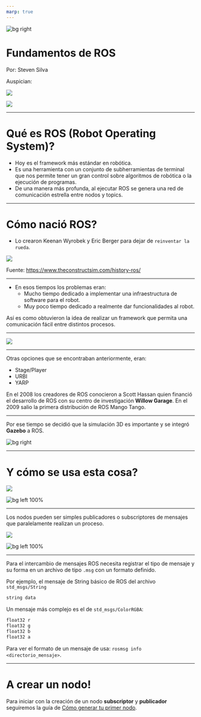 ```yaml
---
marp: true
---
```


![bg right](media/pedsim_capture.jpeg)

# Fundamentos de ROS

Por: Steven Silva

Auspician:

![](media/fpy_logo_mod.png)

![](media/cidis_logo.png)

---

# Qué es ROS (Robot Operating System)?

- Hoy es el framework más estándar en robótica.
- Es una herramienta con un conjunto de subherramientas de terminal que nos permite tener un gran control sobre algoritmos de robótica o la ejecución de programas.
- De una manera más profunda, al ejecutar ROS se genera una red de comunicación estrella entre nodos y topics.

---

# Cómo nació ROS?

- Lo crearon Keenan Wyrobek y Eric Berger para dejar de `reinventar la rueda`.

![](media/wheel_reinventing.png)

Fuente: https://www.theconstructsim.com/history-ros/

---

- En esos tiempos los problemas eran:
  - Mucho tiempo dedicado a implementar una infraestructura de software para el robot.
  - Muy poco tiempo dedicado a realmente dar funcionalidades al robot.

Así es como obtuvieron la idea de realizar un framework que permita una comunicación fácil entre distintos procesos.

---

![](media/pr1robot.png)

---

Otras opciones que se encontraban anteriormente, eran:

- Stage/Player
- URBI
- YARP

En el 2008 los creadores de ROS conocieron a Scott Hassan quien financió el desarrollo de ROS con su centro de investigación **Willow Garage**.
En el 2009 salio la primera distribución de ROS Mango Tango.

---

Por ese tiempo se decidió que la simulación 3D es importante y se integró **Gazebo** a ROS.

![bg right](media/gazebo_logo.png)

---

# Y cómo se usa esta cosa?

![](media/estructura_nodos.png)

![bg left 100%](media/instalacion_ros.png)

---

Los nodos pueden ser simples publicadores o subscriptores de mensajes que paralelamente realizan un proceso.

![](media/estructura_software.png)

![bg left 100%](media/sistema_archivos_ros.png)

---

Para el intercambio de mensajes ROS necesita registrar el tipo de mensaje y su forma en un archivo de tipo `.msg` con un formato definido.

Por ejemplo, el mensaje de String básico de ROS del archivo `std_msgs/String`

```bash
string data
```

Un mensaje más complejo es el de `std_msgs/ColorRGBA`:

```bash
float32 r
float32 g
float32 b
float32 a
```

Para ver el formato de un mensaje de usa: `rosmsg info <directorio_mensaje>`.

---

# A crear un nodo!

Para iniciar con la creación de un nodo **subscriptor** y **publicador** seguiremos la guía de [Cómo generar tu primer nodo](GUIA_NODO_INICIAL.md).
